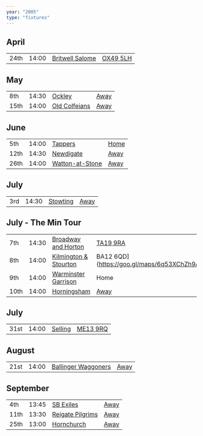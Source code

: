 ```yaml
---
year: "2005"
type: "fixtures"
---
```


## April

|  |  |  |  |
|:---|:---|:---|:---|
| 24th | 14:00 | [Britwell Salome](/2005/britwell-salome) | [OX49 5LH](https://goo.gl/maps/CGgpPNyQhotADDFs9) |

## May

|  |  |  |  |
|:---|:---|:---|:---|
| 8th | 14:30 | [Ockley](/2005/ockley) | [Away](https://goo.gl/maps/vmhvFhbrVZGrsXAAA) |
| 15th | 14:00 | [Old Colfeians](/2005/old-colfeians) | [Away]() |

## June

|  |  |  |  |
|:---|:---|:---|:---|
| 5th |14:00 | [Tappers](/2005/tappers) | [Home]() |
| 12th | 14:30 | [Newdigate](/2005/newdigate) | [Away](https://goo.gl/maps/9uAr2nHj19CJDEjw6) |
| 26th | 14:00 | [Watton-at-Stone](/2005/watton-at-stone) | [Away](https://goo.gl/maps/JPBQawMsjLgYtVHk9) |

## July

|  |  |  |  |
|:---|:---|:---|:---|
| 3rd | 14:30 | [Stowting](/2005/stowting) | [Away](https://goo.gl/maps/3Br4woRQXRqh9Uje8) |

## July - The Min Tour

|  |  |  |  |
|:---|:---|:---|:---|
| 7th | 14:30 | [Broadway and Horton](/2005/broadway-and-horton) | [TA19 9RA](https//goo.gl/maps/hVamJL8if6v) |
| 8th | 14:00 | [Kilmington & Stourton](/2005/kilmington-and-stourton) | BA12 6QD](https://goo.gl/maps/6q53XChZh9A2) |
| 9th | 14:00 | [Warminster Garrison](/2005/warminster-garrison) | Home |
| 10th | 14:00 | [Horningsham](/2005/horningsham) | [Away](https://goo.gl/maps/SNpXcsajYDXfjmff7) |

## July

|  |  |  |  |
|:---|:---|:---|:---|
| 31st | 14:00 | [Selling](/2005/selling) | [ME13 9RQ](https//goo.gl/maps/QeLhjBkEbJr) |

## August

|  |  |  |  |
|:---|:---|:---|:---|
| 21st | 14:00 | [Ballinger Waggoners](/2005/ballinger-waggoners) | [Away]() |

## September

|  |  |  |  |
|:---|:---|:---|:---|
| 4th | 13:45 | [SB Exiles](/2005/sb-exiles) | [Away]() |
| 11th | 13:30 | [Reigate Pilgrims](/2005/reigate-pilgrims) | [Away](https://goo.gl/maps/z54KDhWLtQreY6xy9) |
| 25th | 13:00| [Hornchurch](/2005/hornchurch) | [Away]() |